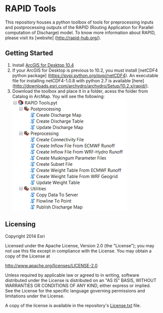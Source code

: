 # RAPID Tools

This repository houses a python toolbox of tools for preprocessing inputs and postprocessing outputs of the RAPID (Routing Application for Parallel computation of Discharge) model. To know more information about RAPID, please visit its [website] (http://rapid-hub.org/).

## Getting Started

1. Install [ArcGIS for Desktop 10.4](http://desktop.arcgis.com/en/arcmap/) 
2. If your ArcGIS for Desktop is previous to 10.2, you must install [netCDF4 python package] (https://pypi.python.org/pypi/netCDF4). An executable file for installing netCDF4-1.0.8 with python 2.7 is available [here] (http://downloads.esri.com/archydro/archydro/Setup/10.2.x/rapid/).
3. Download the toolbox and place it in a folder, acess the folder from Catalog in ArcMap. You will see the following:
![alt tag](/toolbox_screenshot.png)


## Licensing
Copyright 2014 Esri

Licensed under the Apache License, Version 2.0 (the "License");
you may not use this file except in compliance with the License.
You may obtain a copy of the License at

   http://www.apache.org/licenses/LICENSE-2.0

Unless required by applicable law or agreed to in writing, software
distributed under the License is distributed on an "AS IS" BASIS,
WITHOUT WARRANTIES OR CONDITIONS OF ANY KIND, either express or implied.
See the License for the specific language governing permissions and
limitations under the License.

A copy of the license is available in the repository's [License.txt](RAPID_Tools/LICENSE) file.
